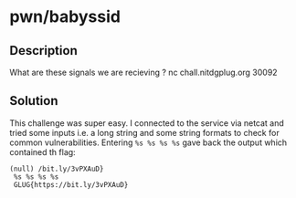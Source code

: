 # pwn/babyssid

## Description

What are these signals we are recieving ?
nc chall.nitdgplug.org 30092

## Solution

This challenge was super easy. I connected to the service via netcat and tried some inputs i.e. a long string and some
string formats to check for common vulnerabilities. Entering `%s %s %s %s` gave back the output which contained th flag:

```
(null) /bit.ly/3vPXAuD}
 %s %s %s %s
 GLUG{https://bit.ly/3vPXAuD}
```

